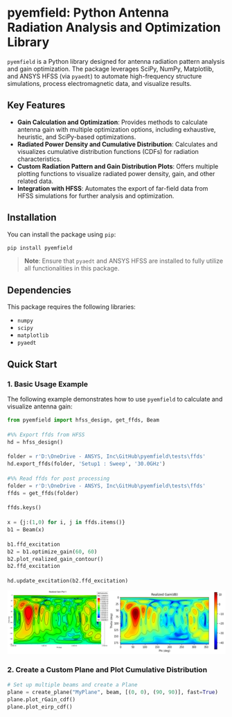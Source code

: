 # pyemfield: Python Antenna Radiation Analysis and Optimization Library

`pyemfield` is a Python library designed for antenna radiation pattern analysis and gain optimization. The package leverages SciPy, NumPy, Matplotlib, and ANSYS HFSS (via `pyaedt`) to automate high-frequency structure simulations, process electromagnetic data, and visualize results.

## Key Features
- **Gain Calculation and Optimization**: Provides methods to calculate antenna gain with multiple optimization options, including exhaustive, heuristic, and SciPy-based optimizations.
- **Radiated Power Density and Cumulative Distribution**: Calculates and visualizes cumulative distribution functions (CDFs) for radiation characteristics.
- **Custom Radiation Pattern and Gain Distribution Plots**: Offers multiple plotting functions to visualize radiated power density, gain, and other related data.
- **Integration with HFSS**: Automates the export of far-field data from HFSS simulations for further analysis and optimization.

## Installation

You can install the package using `pip`:

```bash
pip install pyemfield
```

> **Note**: Ensure that `pyaedt` and ANSYS HFSS are installed to fully utilize all functionalities in this package.

## Dependencies
This package requires the following libraries:
- `numpy`
- `scipy`
- `matplotlib`
- `pyaedt`

## Quick Start

### 1. Basic Usage Example

The following example demonstrates how to use `pyemfield` to calculate and visualize antenna gain:

```python
from pyemfield import hfss_design, get_ffds, Beam

#%% Export ffds from HFSS
hd = hfss_design()

folder = r'D:\OneDrive - ANSYS, Inc\GitHub\pyemfield\tests\ffds'
hd.export_ffds(folder, 'Setup1 : Sweep', '30.0GHz')

#%% Read ffds for post processing
folder = r'D:\OneDrive - ANSYS, Inc\GitHub\pyemfield\tests\ffds'
ffds = get_ffds(folder)

ffds.keys()

x = {j:(1,0) for i, j in ffds.items()}
b1 = Beam(x)

b1.ffd_excitation
b2 = b1.optimize_gain(60, 60)
b2.plot_realized_gain_contour()
b2.ffd_excitation

hd.update_excitation(b2.ffd_excitation)
```

![2024-11-03_09-12-52](/assets/2024-11-03_09-12-52.png)

### 2. Create a Custom Plane and Plot Cumulative Distribution

```python
# Set up multiple beams and create a Plane
plane = create_plane("MyPlane", beam, [(0, 0), (90, 90)], fast=True)
plane.plot_rGain_cdf()
plane.plot_eirp_cdf()
```


